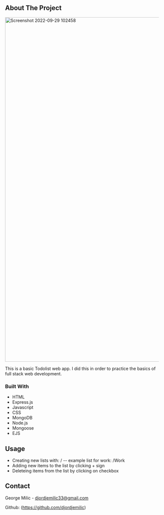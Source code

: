 

<!-- ABOUT THE PROJECT -->
## About The Project

<img width="1129" alt="Screenshot 2022-09-29 102458" src="https://user-images.githubusercontent.com/74598452/192980432-cb3e40ca-043c-4862-a811-da9167f2247e.png">


This is a basic Todolist web app. I did this in order to practice the basics of full stack web development.


### Built With

* HTML
* Express.js
* Javascript
* CSS
* MongoDB
* Node.js
* Mongoose
* EJS


<!-- USAGE EXAMPLES -->
## Usage

- Creating new lists with:  /     -- example list for work: /Work
- Adding new items to the list by clicking + sign
- Deleteing items from the list by clicking on checkbox



<!-- CONTACT -->
## Contact

George Milic -  djordjemilic33@gmail.com

Github: (https://github.com/djordjemilic)


